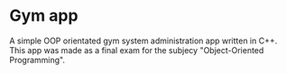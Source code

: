 # Gym app
A simple OOP orientated gym system administration app written in C++.
This app was made as a final exam for the subjecy "Object-Oriented Programming".
